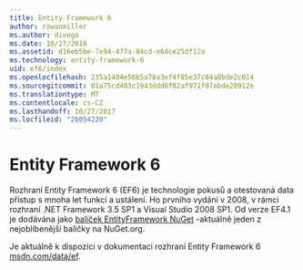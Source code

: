 ```yaml
---
title: Entity Framework 6
author: rowanmiller
ms.author: divega
ms.date: 10/27/2016
ms.assetid: d16eb5be-7e94-477a-84cd-e6dce25df12a
ms.technology: entity-framework-6
uid: ef6/index
ms.openlocfilehash: 235a1404e56b5a78a3ef4f85e37c84a8bde2c014
ms.sourcegitcommit: 01a75cd483c1943ddd6f82af971f07abde20912e
ms.translationtype: MT
ms.contentlocale: cs-CZ
ms.lasthandoff: 10/27/2017
ms.locfileid: "26054220"
---
```

# <a name="entity-framework-6"></a>Entity Framework 6

Rozhraní Entity Framework 6 (EF6) je technologie pokusů a otestovaná data přístup s mnoha let funkcí a ustálení. Ho prvního vydání v 2008, v rámci rozhraní .NET Framework 3.5 SP1 a Visual Studio 2008 SP1. Od verze EF4.1 je dodávána jako [balíček EntityFramework NuGet](https://www.nuget.org/packages/EntityFramework/) -aktuálně jeden z nejoblíbenější balíčky na NuGet.org.

Je aktuálně k dispozici v dokumentaci rozhraní Entity Framework 6 [msdn.com/data/ef](http://msdn.com/data/ef).
